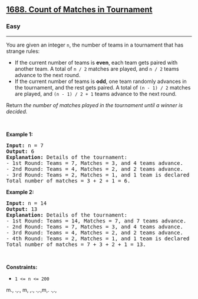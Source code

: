 <h2><a href="https://leetcode.com/problems/count-of-matches-in-tournament/">1688. Count of Matches in Tournament</a></h2><h3>Easy</h3><hr><div><p>You are given an integer <code>n</code>, the number of teams in a tournament that has strange rules:</p>

<ul>
	<li>If the current number of teams is <strong>even</strong>, each team gets paired with another team. A total of <code>n / 2</code> matches are played, and <code>n / 2</code> teams advance to the next round.</li>
	<li>If the current number of teams is <strong>odd</strong>, one team randomly advances in the tournament, and the rest gets paired. A total of <code>(n - 1) / 2</code> matches are played, and <code>(n - 1) / 2 + 1</code> teams advance to the next round.</li>
</ul>

<p>Return <em>the number of matches played in the tournament until a winner is decided.</em></p>

<p>&nbsp;</p>
<p><strong>Example 1:</strong></p>

<pre><strong>Input:</strong> n = 7
<strong>Output:</strong> 6
<strong>Explanation:</strong> Details of the tournament: 
- 1st Round: Teams = 7, Matches = 3, and 4 teams advance.
- 2nd Round: Teams = 4, Matches = 2, and 2 teams advance.
- 3rd Round: Teams = 2, Matches = 1, and 1 team is declared the winner.
Total number of matches = 3 + 2 + 1 = 6.
</pre>

<p><strong>Example 2:</strong></p>

<pre><strong>Input:</strong> n = 14
<strong>Output:</strong> 13
<strong>Explanation:</strong> Details of the tournament:
- 1st Round: Teams = 14, Matches = 7, and 7 teams advance.
- 2nd Round: Teams = 7, Matches = 3, and 4 teams advance.
- 3rd Round: Teams = 4, Matches = 2, and 2 teams advance.
- 4th Round: Teams = 2, Matches = 1, and 1 team is declared the winner.
Total number of matches = 7 + 3 + 2 + 1 = 13.
</pre>

<p>&nbsp;</p>
<p><strong>Constraints:</strong></p>

<ul>
	<li><code>1 &lt;= n &lt;= 200</code></li>
</ul>
</div>





m.,
.,.,
m,
,.,
.,.,m,.
.,.,
